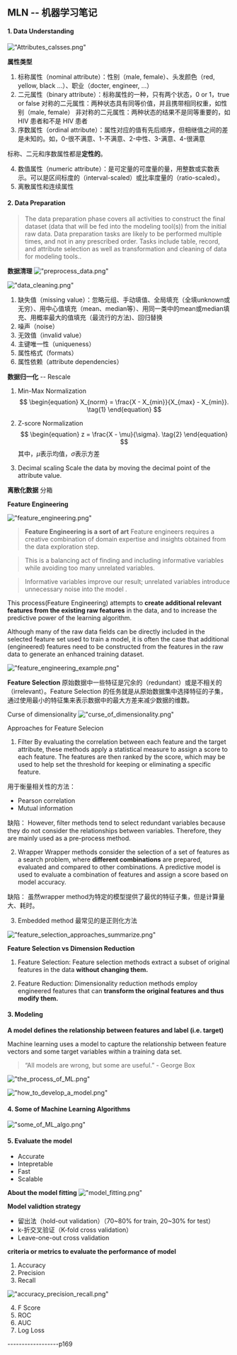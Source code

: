 ## MLN -- 机器学习笔记

#### 1. Data Understanding

!["Attributes_calsses.png"](https://raw.githubusercontent.com/Joey-Hu/markdown-noteook/master/machine_learning/images/MLN_机器学习笔记/Attributes_calsses.png)

**属性类型**

1. 标称属性（nominal attribute）：性别（male, female）、头发颜色（red, yellow, black ...）、职业（docter, engineer, ...）
2. 二元属性（binary attribute）：标称属性的一种，只有两个状态，0 or 1，true or false
	对称的二元属性：两种状态具有同等价值，并且携带相同权重，如性别（male, female）
	非对称的二元属性：两种状态的结果不是同等重要的，如 HIV 患者和不是 HIV 患者
3. 序数属性（ordinal attribute）：属性对应的值有先后顺序，但相继值之间的差是未知的。如，0-很不满意、1-不满意、2-中性、3-满意、4-很满意

标称、二元和序数属性都是**定性的**。

4. 数值属性（numeric attribute）：是可定量的可度量的量，用整数或实数表示。可以是区间标度的（interval-scaled）或比率度量的（ratio-scaled）。
5. 离散属性和连续属性

#### 2. Data Preparation

> The data preparation phase covers all activities to construct the final dataset (data that
will be fed into the modeling tool(s)) from the initial raw data. Data preparation tasks are
likely to be performed multiple times, and not in any prescribed order. Tasks include
table, record, and attribute selection as well as transformation and cleaning of data for
modeling tools..

**数据清理**
!["preprocess_data.png"](https://raw.githubusercontent.com/Joey-Hu/markdown-noteook/master/machine_learning/images/MLN_%E6%9C%BA%E5%99%A8%E5%AD%A6%E4%B9%A0%E7%AC%94%E8%AE%B0/preprocess_data.png)

!["data_cleaning.png"](https://raw.githubusercontent.com/Joey-Hu/markdown-noteook/master/machine_learning/images/MLN_%E6%9C%BA%E5%99%A8%E5%AD%A6%E4%B9%A0%E7%AC%94%E8%AE%B0/data_cleaning.png)

1. 缺失值（missing value）：忽略元组、手动填值、全局填充（全填unknown或无穷）、用中心值填充（mean、median等）、用同一类中的mean或median填充、用概率最大的值填充（最流行的方法)、回归替换
2. 噪声（noise）
2. 无效值（invalid value）
2. 主键唯一性（uniqueness）
3. 属性格式（formats）
4. 属性依赖（attribute dependencies）

**数据归一化** -- Rescale
1. Min-Max Normalization
$$
\begin{equation}
X_{norm} = \frac{X - X_{min}}{X_{max} - X_{min}}. \tag{1}
\end{equation}
$$

2. Z-score Normalization
$$
\begin{equation}
z = \frac{X - \mu}{\sigma}. \tag{2}
\end{equation}
$$
其中，$\mu$表示均值，$\sigma$表示方差

3. Decimal scaling
Scale the data by moving the decimal point of the attribute value.

**离散化数据**
分箱

**Feature Engineering**

!["feature_engineering.png"](https://raw.githubusercontent.com/Joey-Hu/markdown-noteook/master/machine_learning/images/MLN_%E6%9C%BA%E5%99%A8%E5%AD%A6%E4%B9%A0%E7%AC%94%E8%AE%B0/feature_engineering.png)

> **Feature Engineering is a sort of art**
> Feature engineers requires a creative combination of domain expertise and insights obtained from the data exploration step.

> This is a balancing act of finding and including informative variables while avoiding too many unrelated variables.

> Informative variables improve our result; unrelated variables introduce unnecessary noise into the model .

This process(Feature Engineering) attempts to **create additional relevant features from the existing raw features** in the data, and to increase the predictive power of the learning algorithm.

Although many of the raw data fields can be directly included in the selected feature set used to train a model, it is often the case that additional (engineered) features need to be constructed from the features in the raw data to generate an enhanced training dataset.

!["feature_engineering_example.png"](https://raw.githubusercontent.com/Joey-Hu/markdown-noteook/master/machine_learning/images/MLN_%E6%9C%BA%E5%99%A8%E5%AD%A6%E4%B9%A0%E7%AC%94%E8%AE%B0/feature_engineering_example.png)

**Feature Selection**
原始数据中一些特征是冗余的（redundant）或是不相关的（irrelevant）。Feature Selection 的任务就是从原始数据集中选择特征的子集，通过使用最小的特征集来表示数据中的最大方差来减少数据的维数。

Curse of dimensionality
!["curse_of_dimensionality.png"](https://raw.githubusercontent.com/Joey-Hu/markdown-noteook/master/machine_learning/images/MLN_%E6%9C%BA%E5%99%A8%E5%AD%A6%E4%B9%A0%E7%AC%94%E8%AE%B0/curse_of_dimensionality.png)

Approaches for Feature Selecion

1. Filter
By evaluating the correlation between each feature and the target attribute, these methods apply a statistical measure to assign a score to each feature. The features are then ranked by the score, which may be used to help set the threshold for keeping or eliminating a specific feature.

用于衡量相关性的方法：
* Pearson correlation
* Mutual information

缺陷：
However, filter methods tend to select redundant variables because they
do not consider the relationships between variables. Therefore, they are
mainly used as a pre-process method.

2. Wrapper
Wrapper methods consider the selection of a set of features as a search problem, where **different combinations** are prepared, evaluated and compared to other combinations. A predictive model is used to evaluate a combination of features and assign a score based on model accuracy.

缺陷：
虽然wrapper method为特定的模型提供了最优的特征子集，但是计算量大、耗时。

3. Embedded method
最常见的是正则化方法

!["feature_selection_approaches_summarize.png"](https://raw.githubusercontent.com/Joey-Hu/markdown-noteook/master/machine_learning/images/MLN_%E6%9C%BA%E5%99%A8%E5%AD%A6%E4%B9%A0%E7%AC%94%E8%AE%B0/feature_selection_approaches_summarize.png)

**Feature Selection vs Dimension Reduction**

1. Feature Selection: Feature selection methods extract a subset of original features in the data **without changing them.**

2. Feature Reduction: Dimensionality reduction methods employ engineered features that can **transform the original features and thus modify them.**

#### 3. Modeling
**A model defines the relationship between features and label (i.e. target)**

Machine learning uses a model to capture the relationship between feature vectors and some target variables within a training data set.

> “All models are wrong, but some are useful.” - George Box

!["the_process_of_ML.png"](https://raw.githubusercontent.com/Joey-Hu/markdown-noteook/master/machine_learning/images/MLN_%E6%9C%BA%E5%99%A8%E5%AD%A6%E4%B9%A0%E7%AC%94%E8%AE%B0/the_process_of_ML.png)

!["how_to_develop_a_model.png"](https://raw.githubusercontent.com/Joey-Hu/markdown-noteook/master/machine_learning/images/MLN_%E6%9C%BA%E5%99%A8%E5%AD%A6%E4%B9%A0%E7%AC%94%E8%AE%B0/how_to_develop_a_model.png)

#### 4. Some of Machine Learning Algorithms
!["some_of_ML_algo.png"](https://raw.githubusercontent.com/Joey-Hu/markdown-noteook/master/machine_learning/images/MLN_%E6%9C%BA%E5%99%A8%E5%AD%A6%E4%B9%A0%E7%AC%94%E8%AE%B0/some_of_ML_algo.png)

#### 5. Evaluate the model
* Accurate
* Intepretable
* Fast
* Scalable

**About the model fitting**
!["model_fitting.png"](https://raw.githubusercontent.com/Joey-Hu/markdown-noteook/master/machine_learning/images/MLN_%E6%9C%BA%E5%99%A8%E5%AD%A6%E4%B9%A0%E7%AC%94%E8%AE%B0/model_fitting.png)

**Model validtion strategy**
* 留出法（hold-out validation）（70~80% for train, 20~30% for test）
* k-折交叉验证（K-fold cross validation）
* Leave-one-out cross validation

**criteria or metrics to evaluate the performance of model**
1. Accuracy
2. Precision
3. Recall

!["accuracy_precision_recall.png"](https://raw.githubusercontent.com/Joey-Hu/markdown-noteook/master/machine_learning/images/MLN_%E6%9C%BA%E5%99%A8%E5%AD%A6%E4%B9%A0%E7%AC%94%E8%AE%B0/accuracy_precision_recall.png)

4. F Score
5. ROC
6. AUC
7. Log Loss



------------------p169